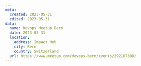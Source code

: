 ```yaml
---
meta:
  created: 2023-05-31
  edited: 2023-05-31
data:
  name: Devops Meetup Bern
  date: 2023-05-31
  location:
    address: Impact Hub
    city: Bern
    country: Switzerland
  url: https://www.meetup.com/devops-bern/events/292187308/
---
```


